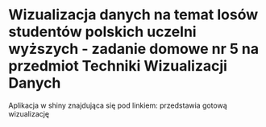 # Wizualizacja danych na temat losów studentów polskich uczelni wyższych - zadanie domowe nr 5 na przedmiot Techniki Wizualizacji Danych

Aplikacja w shiny znajdująca się pod linkiem: przedstawia gotową wizualizację
